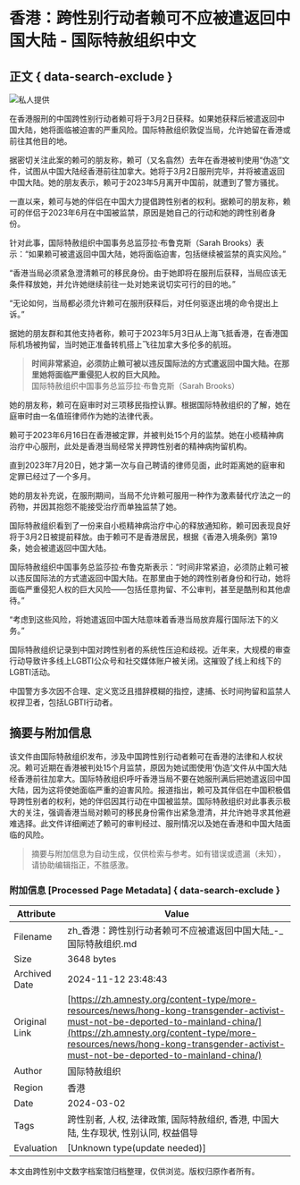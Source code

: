# 香港：跨性别行动者赖可不应被遣返回中国大陆 - 国际特赦组织中文

## 正文 { data-search-exclude }


![私人提供](https://zh.amnesty.org/wp-content/uploads/2024/03/297357-1468x710-1.jpg)

在香港服刑的中国跨性别行动者赖可将于3月2日获释。如果她获释后被遣返回中国大陆，她将面临被迫害的严重风险。国际特赦组织敦促当局，允许她留在香港或前往其他目的地。

据密切关注此案的赖可的朋友称，赖可（又名翕然）去年在香港被判使用“伪造”文件，试图从中国大陆经香港前往加拿大。她将于3月2日服刑完毕，并将被遣返回中国大陆。她的朋友表示，赖可于2023年5月离开中国前，就遭到了警方骚扰。

一直以来，赖可与她的伴侣在中国大力提倡跨性别者的权利。据赖可的朋友称，赖可的伴侣于2023年6月在中国被监禁，原因是她自己的行动和她的跨性别者身份。

针对此事，国际特赦组织中国事务总监莎拉·布鲁克斯（Sarah Brooks）表示：“如果赖可被遣返回中国大陆，她将面临迫害，包括继续被监禁的真实风险。”

“香港当局必须紧急澄清赖可的移民身份。由于她即将在服刑后获释，当局应该无条件释放她，并允许她继续前往一处对她来说切实可行的目的地。”

“无论如何，当局都必须允许赖可在服刑获释后，对任何驱逐出境的命令提出上诉。”

据她的朋友群和其他支持者称，赖可于2023年5月3日从上海飞抵香港，在香港国际机场被拘留，当时她正准备转机搭上飞往加拿大多伦多的航班。

> **时间非常紧迫，必须防止赖可被以违反国际法的方式遣返回中国大陆。在那里她将面临严重侵犯人权的巨大风险。**  
> 国际特赦组织中国事务总监莎拉·布鲁克斯（Sarah Brooks）

她的朋友称，赖可在庭审时对三项移民指控认罪。根据国际特赦组织的了解，她在庭审时由一名值班律师作为她的法律代表。

赖可于2023年6月16日在香港被定罪，并被判处15个月的监禁。她在小榄精神病治疗中心服刑，此处是香港当局经常关押跨性别者的精神病拘留机构。

直到2023年7月20日，她才第一次与自己聘请的律师见面，此时距离她的庭审和定罪已经过了一个多月。

她的朋友补充说，在服刑期间，当局不允许赖可服用一种作为激素替代疗法之一的药物，并因其抱怨不能接受治疗而单独监禁了她。

国际特赦组织看到了一份来自小榄精神病治疗中心的释放通知称，赖可因表现良好将于3月2日被提前释放。由于赖可不是香港居民，根据《香港入境条例》第19条，她会被遣返回中国大陆。

国际特赦组织中国事务总监莎拉·布鲁克斯表示：“时间非常紧迫，必须防止赖可被以违反国际法的方式遣返回中国大陆。在那里由于她的跨性别者身份和行动，她将面临严重侵犯人权的巨大风险——包括任意拘留、不公审判，甚至是酷刑和其他虐待。”

“考虑到这些风险，将她遣返回中国大陆意味着香港当局放弃履行国际法下的义务。”

国际特赦组织记录到中国对跨性别者的系统性压迫和歧视。近年来，大规模的审查行动导致许多线上LGBTI公众号和社交媒体账户被关闭。这摧毁了线上和线下的LGBTI活动。

中国警方多次因不合理、定义宽泛且措辞模糊的指控，逮捕、长时间拘留和监禁人权捍卫者，包括LGBTI行动者。
<!-- tcd_original_link https://zh.amnesty.org/content-type/more-resources/news/hong-kong-transgender-activist-must-not-be-deported-to-mainland-china/ -->
## 摘要与附加信息

<!-- tcd_abstract -->
该文件由国际特赦组织发布，涉及中国跨性别行动者赖可在香港的法律和人权状况。赖可近期在香港被判处15个月监禁，原因为她试图使用‘伪造’文件从中国大陆经香港前往加拿大。国际特赦组织呼吁香港当局不要在她服刑满后把她遣返回中国大陆，因为这将使她面临严重的迫害风险。报道指出，赖可及其伴侣在中国积极倡导跨性别者的权利，她的伴侣因其行动在中国被监禁。国际特赦组织对此事表示极大的关注，强调香港当局对赖可的移民身份需作出紧急澄清，并允许她寻求其他避难选择。此文件详细阐述了赖可的审判经过、服刑情况以及她在香港和中国大陆面临的风险。
<!-- tcd_abstract_end -->

> 摘要与附加信息为自动生成，仅供检索与参考。如有错误或遗漏（未知），请协助编辑指正，不胜感激。

### 附加信息 [Processed Page Metadata] { data-search-exclude }

| Attribute       | Value                                  |
|-----------------|----------------------------------------|
| Filename        | zh_香港：跨性别行动者赖可不应被遣返回中国大陆_-_国际特赦组织.md                             |
| Size            | 3648 bytes                           |
| Archived Date   | 2024-11-12 23:48:43                             |
| Original Link   | [https://zh.amnesty.org/content-type/more-resources/news/hong-kong-transgender-activist-must-not-be-deported-to-mainland-china/](https://zh.amnesty.org/content-type/more-resources/news/hong-kong-transgender-activist-must-not-be-deported-to-mainland-china/)                       |
| Author          | 国际特赦组织                               |
| Region          | 香港                               |
| Date            | 2024-03-02                                 |
| Tags            | 跨性别者, 人权, 法律政策, 国际特赦组织, 香港, 中国大陆, 生存现状, 性别认同, 权益倡导                                 |
| Evaluation            | [Unknown type(update needed)]                                 |
<!-- tcd_table_end -->

本文由跨性别中文数字档案馆归档整理，仅供浏览。版权归原作者所有。
